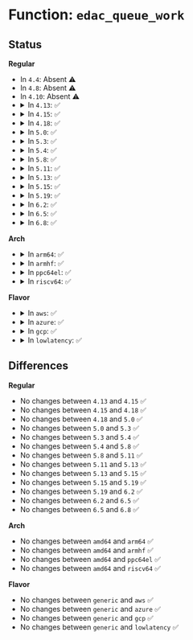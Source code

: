 # Function: <code>edac_queue_work</code>

## Status
<b>Regular</b>
<ul>
<li>
In <code>4.4</code>: Absent ⚠️
</li>
<li>
In <code>4.8</code>: Absent ⚠️
</li>
<li>
In <code>4.10</code>: Absent ⚠️
</li>
<li>
<details>
<summary>In <code>4.13</code>: ✅</summary>

```c
bool edac_queue_work(struct delayed_work *work, long unsigned int delay);
```

**Collision:** Unique Global

**Inline:** No

**Transformation:** False

**Instances:**

```
In drivers/edac/wq.c (ffffffff8175f7a0)
Location: drivers/edac/wq.c:5
Inline: False
Direct callers:
  - drivers/edac/edac_mc.c:edac_mc_add_mc_with_groups
```
**Symbols:**

```
ffffffff8175f7a0-ffffffff8175f7c2: edac_queue_work (STB_GLOBAL)
```
</details>
</li>
<li>
<details>
<summary>In <code>4.15</code>: ✅</summary>

```c
bool edac_queue_work(struct delayed_work *work, long unsigned int delay);
```

**Collision:** Unique Global

**Inline:** No

**Transformation:** False

**Instances:**

```
In drivers/edac/wq.c (ffffffff817d1830)
Location: drivers/edac/wq.c:5
Inline: False
Direct callers:
  - drivers/edac/edac_mc.c:edac_mc_add_mc_with_groups
```
**Symbols:**

```
ffffffff817d1830-ffffffff817d1852: edac_queue_work (STB_GLOBAL)
```
</details>
</li>
<li>
<details>
<summary>In <code>4.18</code>: ✅</summary>

```c
bool edac_queue_work(struct delayed_work *work, long unsigned int delay);
```

**Collision:** Unique Global

**Inline:** No

**Transformation:** False

**Instances:**

```
In drivers/edac/wq.c (ffffffff8181a5e0)
Location: drivers/edac/wq.c:5
Inline: False
Direct callers:
  - drivers/edac/edac_mc.c:edac_mc_add_mc_with_groups
```
**Symbols:**

```
ffffffff8181a5e0-ffffffff8181a602: edac_queue_work (STB_GLOBAL)
```
</details>
</li>
<li>
<details>
<summary>In <code>5.0</code>: ✅</summary>

```c
bool edac_queue_work(struct delayed_work *work, long unsigned int delay);
```

**Collision:** Unique Global

**Inline:** No

**Transformation:** False

**Instances:**

```
In drivers/edac/wq.c (ffffffff81845dd0)
Location: drivers/edac/wq.c:5
Inline: False
Direct callers:
  - drivers/edac/edac_mc.c:edac_mc_add_mc_with_groups
```
**Symbols:**

```
ffffffff81845dd0-ffffffff81845df2: edac_queue_work (STB_GLOBAL)
```
</details>
</li>
<li>
<details>
<summary>In <code>5.3</code>: ✅</summary>

```c
bool edac_queue_work(struct delayed_work *work, long unsigned int delay);
```

**Collision:** Unique Global

**Inline:** No

**Transformation:** False

**Instances:**

```
In drivers/edac/wq.c (ffffffff81888bb0)
Location: drivers/edac/wq.c:6
Inline: False
Direct callers:
  - drivers/edac/edac_mc.c:edac_mc_add_mc_with_groups
```
**Symbols:**

```
ffffffff81888bb0-ffffffff81888bd2: edac_queue_work (STB_GLOBAL)
```
</details>
</li>
<li>
<details>
<summary>In <code>5.4</code>: ✅</summary>

```c
bool edac_queue_work(struct delayed_work *work, long unsigned int delay);
```

**Collision:** Unique Global

**Inline:** No

**Transformation:** False

**Instances:**

```
In drivers/edac/wq.c (ffffffff818bab60)
Location: drivers/edac/wq.c:6
Inline: False
Direct callers:
  - drivers/edac/edac_mc.c:edac_mc_add_mc_with_groups
```
**Symbols:**

```
ffffffff818bab60-ffffffff818bab82: edac_queue_work (STB_GLOBAL)
```
</details>
</li>
<li>
<details>
<summary>In <code>5.8</code>: ✅</summary>

```c
bool edac_queue_work(struct delayed_work *work, long unsigned int delay);
```

**Collision:** Unique Global

**Inline:** No

**Transformation:** False

**Instances:**

```
In drivers/edac/wq.c (ffffffff8198b3c0)
Location: drivers/edac/wq.c:6
Inline: False
Direct callers:
  - drivers/edac/edac_mc.c:edac_mc_add_mc_with_groups
  - drivers/edac/edac_device.c:edac_device_add_device
  - drivers/edac/edac_device.c:edac_device_add_device
  - drivers/edac/edac_device.c:edac_device_workq_function
  - drivers/edac/edac_device.c:edac_device_workq_function
  - drivers/edac/edac_pci.c:edac_pci_add_device
```
**Symbols:**

```
ffffffff8198b3c0-ffffffff8198b3e2: edac_queue_work (STB_GLOBAL)
```
</details>
</li>
<li>
<details>
<summary>In <code>5.11</code>: ✅</summary>

```c
bool edac_queue_work(struct delayed_work *work, long unsigned int delay);
```

**Collision:** Unique Global

**Inline:** No

**Transformation:** False

**Instances:**

```
In drivers/edac/wq.c (ffffffff8198efd0)
Location: drivers/edac/wq.c:6
Inline: False
Direct callers:
  - drivers/edac/edac_mc.c:edac_mc_add_mc_with_groups
  - drivers/edac/edac_device.c:edac_device_add_device
  - drivers/edac/edac_device.c:edac_device_add_device
  - drivers/edac/edac_device.c:edac_device_workq_function
  - drivers/edac/edac_device.c:edac_device_workq_function
  - drivers/edac/edac_pci.c:edac_pci_add_device
```
**Symbols:**

```
ffffffff8198efd0-ffffffff8198eff2: edac_queue_work (STB_GLOBAL)
```
</details>
</li>
<li>
<details>
<summary>In <code>5.13</code>: ✅</summary>

```c
bool edac_queue_work(struct delayed_work *work, long unsigned int delay);
```

**Collision:** Unique Global

**Inline:** No

**Transformation:** False

**Instances:**

```
In drivers/edac/wq.c (ffffffff81973620)
Location: drivers/edac/wq.c:6
Inline: False
Direct callers:
  - drivers/edac/edac_mc.c:edac_mc_add_mc_with_groups
  - drivers/edac/edac_device.c:edac_device_add_device
  - drivers/edac/edac_device.c:edac_device_add_device
  - drivers/edac/edac_device.c:edac_device_workq_function
  - drivers/edac/edac_device.c:edac_device_workq_function
  - drivers/edac/edac_pci.c:edac_pci_add_device
```
**Symbols:**

```
ffffffff81973620-ffffffff81973642: edac_queue_work (STB_GLOBAL)
```
</details>
</li>
<li>
<details>
<summary>In <code>5.15</code>: ✅</summary>

```c
bool edac_queue_work(struct delayed_work *work, long unsigned int delay);
```

**Collision:** Unique Global

**Inline:** No

**Transformation:** False

**Instances:**

```
In drivers/edac/wq.c (ffffffff81a1c320)
Location: drivers/edac/wq.c:6
Inline: False
Direct callers:
  - drivers/edac/edac_mc.c:edac_mc_add_mc_with_groups
  - drivers/edac/edac_device.c:edac_device_add_device
  - drivers/edac/edac_device.c:edac_device_add_device
  - drivers/edac/edac_device.c:edac_device_workq_function
  - drivers/edac/edac_device.c:edac_device_workq_function
  - drivers/edac/edac_pci.c:edac_pci_add_device
```
**Symbols:**

```
ffffffff81a1c320-ffffffff81a1c342: edac_queue_work (STB_GLOBAL)
```
</details>
</li>
<li>
<details>
<summary>In <code>5.19</code>: ✅</summary>

```c
bool edac_queue_work(struct delayed_work *work, long unsigned int delay);
```

**Collision:** Unique Global

**Inline:** No

**Transformation:** False

**Instances:**

```
In drivers/edac/wq.c (ffffffff81b853c0)
Location: drivers/edac/wq.c:6
Inline: False
Direct callers:
  - drivers/edac/edac_mc.c:edac_mc_add_mc_with_groups
  - drivers/edac/edac_device.c:edac_device_add_device
  - drivers/edac/edac_device.c:edac_device_add_device
  - drivers/edac/edac_device.c:edac_device_workq_function
  - drivers/edac/edac_device.c:edac_device_workq_function
  - drivers/edac/edac_pci.c:edac_pci_add_device
```
**Symbols:**

```
ffffffff81b853c0-ffffffff81b853ee: edac_queue_work (STB_GLOBAL)
```
</details>
</li>
<li>
<details>
<summary>In <code>6.2</code>: ✅</summary>

```c
bool edac_queue_work(struct delayed_work *work, long unsigned int delay);
```

**Collision:** Unique Global

**Inline:** No

**Transformation:** False

**Instances:**

```
In drivers/edac/wq.c (ffffffff81d243c0)
Location: drivers/edac/wq.c:6
Inline: False
Direct callers:
  - drivers/edac/edac_mc.c:edac_mc_add_mc_with_groups
  - drivers/edac/edac_device.c:edac_device_add_device
  - drivers/edac/edac_device.c:edac_device_add_device
  - drivers/edac/edac_device.c:edac_device_workq_function
  - drivers/edac/edac_device.c:edac_device_workq_function
  - drivers/edac/edac_pci.c:edac_pci_add_device
```
**Symbols:**

```
ffffffff81d243c0-ffffffff81d243ee: edac_queue_work (STB_GLOBAL)
```
</details>
</li>
<li>
<details>
<summary>In <code>6.5</code>: ✅</summary>

```c
bool edac_queue_work(struct delayed_work *work, long unsigned int delay);
```

**Collision:** Unique Global

**Inline:** No

**Transformation:** False

**Instances:**

```
In drivers/edac/wq.c (ffffffff81d8d5d0)
Location: drivers/edac/wq.c:6
Inline: False
Direct callers:
  - drivers/edac/edac_mc.c:edac_mc_add_mc_with_groups
  - drivers/edac/edac_device.c:edac_device_add_device
  - drivers/edac/edac_device.c:edac_device_add_device
  - drivers/edac/edac_device.c:edac_device_workq_function
  - drivers/edac/edac_device.c:edac_device_workq_function
  - drivers/edac/edac_pci.c:edac_pci_add_device
```
**Symbols:**

```
ffffffff81d8d5d0-ffffffff81d8d5fe: edac_queue_work (STB_GLOBAL)
```
</details>
</li>
<li>
<details>
<summary>In <code>6.8</code>: ✅</summary>

```c
bool edac_queue_work(struct delayed_work *work, long unsigned int delay);
```

**Collision:** Unique Global

**Inline:** No

**Transformation:** False

**Instances:**

```
In drivers/edac/wq.c (ffffffff81e44e80)
Location: drivers/edac/wq.c:6
Inline: False
Direct callers:
  - drivers/edac/edac_mc.c:edac_mc_add_mc_with_groups
  - drivers/edac/edac_device.c:edac_device_add_device
  - drivers/edac/edac_device.c:edac_device_add_device
  - drivers/edac/edac_device.c:edac_device_workq_function
  - drivers/edac/edac_device.c:edac_device_workq_function
  - drivers/edac/edac_pci.c:edac_pci_add_device
```
**Symbols:**

```
ffffffff81e44e80-ffffffff81e44eae: edac_queue_work (STB_GLOBAL)
```
</details>
</li>
</ul>
<b>Arch</b>
<ul>
<li>
<details>
<summary>In <code>arm64</code>: ✅</summary>

```c
bool edac_queue_work(struct delayed_work *work, long unsigned int delay);
```

**Collision:** Unique Global

**Inline:** No

**Transformation:** False

**Instances:**

```
In drivers/edac/wq.c (ffff800010b130c8)
Location: drivers/edac/wq.c:6
Inline: False
Direct callers:
  - drivers/edac/edac_mc.c:edac_mc_add_mc_with_groups
```
**Symbols:**

```
ffff800010b130c8-ffff800010b13108: edac_queue_work (STB_GLOBAL)
```
</details>
</li>
<li>
<details>
<summary>In <code>armhf</code>: ✅</summary>

```c
bool edac_queue_work(struct delayed_work *work, long unsigned int delay);
```

**Collision:** Unique Global

**Inline:** No

**Transformation:** False

**Instances:**

```
In drivers/edac/wq.c (c0bf1088)
Location: drivers/edac/wq.c:6
Inline: False
Direct callers:
  - drivers/edac/edac_mc.c:edac_mc_add_mc_with_groups
```
**Symbols:**

```
c0bf1088-c0bf10bc: edac_queue_work (STB_GLOBAL)
```
</details>
</li>
<li>
<details>
<summary>In <code>ppc64el</code>: ✅</summary>

```c
bool edac_queue_work(struct delayed_work *work, long unsigned int delay);
```

**Collision:** Unique Global

**Inline:** No

**Transformation:** False

**Instances:**

```
In drivers/edac/wq.c (c000000000c079a0)
Location: drivers/edac/wq.c:6
Inline: False
Direct callers:
  - drivers/edac/edac_mc.c:edac_mc_add_mc_with_groups
```
**Symbols:**

```
c000000000c079a0-c000000000c079e8: edac_queue_work (STB_GLOBAL)
```
</details>
</li>
<li>
<details>
<summary>In <code>riscv64</code>: ✅</summary>

```c
bool edac_queue_work(struct delayed_work *work, long unsigned int delay);
```

**Collision:** Unique Global

**Inline:** No

**Transformation:** False

**Instances:**

```
In drivers/edac/wq.c (ffffffe0006ffaf4)
Location: drivers/edac/wq.c:6
Inline: False
Direct callers:
  - drivers/edac/edac_mc.c:edac_mc_add_mc_with_groups
```
**Symbols:**

```
ffffffe0006ffaf4-ffffffe0006ffb30: edac_queue_work (STB_GLOBAL)
```
</details>
</li>
</ul>
<b>Flavor</b>
<ul>
<li>
<details>
<summary>In <code>aws</code>: ✅</summary>

```c
bool edac_queue_work(struct delayed_work *work, long unsigned int delay);
```

**Collision:** Unique Global

**Inline:** No

**Transformation:** False

**Instances:**

```
In drivers/edac/wq.c (ffffffff818609e0)
Location: drivers/edac/wq.c:6
Inline: False
Direct callers:
  - drivers/edac/edac_mc.c:edac_mc_add_mc_with_groups
```
**Symbols:**

```
ffffffff818609e0-ffffffff81860a02: edac_queue_work (STB_GLOBAL)
```
</details>
</li>
<li>
<details>
<summary>In <code>azure</code>: ✅</summary>

```c
bool edac_queue_work(struct delayed_work *work, long unsigned int delay);
```

**Collision:** Unique Global

**Inline:** No

**Transformation:** False

**Instances:**

```
In drivers/edac/wq.c (ffffffff81827fb0)
Location: drivers/edac/wq.c:6
Inline: False
Direct callers:
  - drivers/edac/edac_mc.c:edac_mc_add_mc_with_groups
```
**Symbols:**

```
ffffffff81827fb0-ffffffff81827fd2: edac_queue_work (STB_GLOBAL)
```
</details>
</li>
<li>
<details>
<summary>In <code>gcp</code>: ✅</summary>

```c
bool edac_queue_work(struct delayed_work *work, long unsigned int delay);
```

**Collision:** Unique Global

**Inline:** No

**Transformation:** False

**Instances:**

```
In drivers/edac/wq.c (ffffffff818b0010)
Location: drivers/edac/wq.c:6
Inline: False
Direct callers:
  - drivers/edac/edac_mc.c:edac_mc_add_mc_with_groups
```
**Symbols:**

```
ffffffff818b0010-ffffffff818b0032: edac_queue_work (STB_GLOBAL)
```
</details>
</li>
<li>
<details>
<summary>In <code>lowlatency</code>: ✅</summary>

```c
bool edac_queue_work(struct delayed_work *work, long unsigned int delay);
```

**Collision:** Unique Global

**Inline:** No

**Transformation:** False

**Instances:**

```
In drivers/edac/wq.c (ffffffff818cc2a0)
Location: drivers/edac/wq.c:6
Inline: False
Direct callers:
  - drivers/edac/edac_mc.c:edac_mc_add_mc_with_groups
```
**Symbols:**

```
ffffffff818cc2a0-ffffffff818cc2c2: edac_queue_work (STB_GLOBAL)
```
</details>
</li>
</ul>

## Differences
<b>Regular</b>
<ul>
<li>
No changes between <code>4.13</code> and <code>4.15</code> ✅
</li>
<li>
No changes between <code>4.15</code> and <code>4.18</code> ✅
</li>
<li>
No changes between <code>4.18</code> and <code>5.0</code> ✅
</li>
<li>
No changes between <code>5.0</code> and <code>5.3</code> ✅
</li>
<li>
No changes between <code>5.3</code> and <code>5.4</code> ✅
</li>
<li>
No changes between <code>5.4</code> and <code>5.8</code> ✅
</li>
<li>
No changes between <code>5.8</code> and <code>5.11</code> ✅
</li>
<li>
No changes between <code>5.11</code> and <code>5.13</code> ✅
</li>
<li>
No changes between <code>5.13</code> and <code>5.15</code> ✅
</li>
<li>
No changes between <code>5.15</code> and <code>5.19</code> ✅
</li>
<li>
No changes between <code>5.19</code> and <code>6.2</code> ✅
</li>
<li>
No changes between <code>6.2</code> and <code>6.5</code> ✅
</li>
<li>
No changes between <code>6.5</code> and <code>6.8</code> ✅
</li>
</ul>
<b>Arch</b>
<ul>
<li>
No changes between <code>amd64</code> and <code>arm64</code> ✅
</li>
<li>
No changes between <code>amd64</code> and <code>armhf</code> ✅
</li>
<li>
No changes between <code>amd64</code> and <code>ppc64el</code> ✅
</li>
<li>
No changes between <code>amd64</code> and <code>riscv64</code> ✅
</li>
</ul>
<b>Flavor</b>
<ul>
<li>
No changes between <code>generic</code> and <code>aws</code> ✅
</li>
<li>
No changes between <code>generic</code> and <code>azure</code> ✅
</li>
<li>
No changes between <code>generic</code> and <code>gcp</code> ✅
</li>
<li>
No changes between <code>generic</code> and <code>lowlatency</code> ✅
</li>
</ul>
